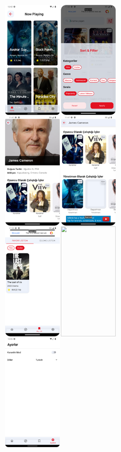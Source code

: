 <div>

<img src="Screenshoots/home_see_all_light_turkish.png" width="180" height="360" float:left>

<img src="Screenshoots/explore_2_light_turkish.png" width="180" height="360" float:left>

<img src="Screenshoots/person_detail_light_turkish.png" width="180" height="360" float:left>
<img src="Screenshoots/person_detail_2_light_turkish.png" width="180" height="360" float:left>

<img src="Screenshoots/list_light_turkish.png" width="180" height="360" float:left>
<img src="Screenshoots/list_2_light_turkish.png" width="180" height="360" float:left>


<img src="Screenshoots/settings_light_turkish.png" width="180" height="360" float:left>

</div>